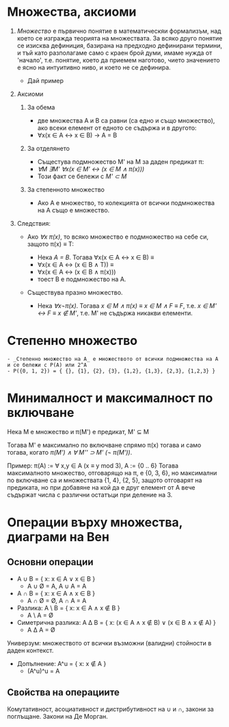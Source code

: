 # Множества, аксиоми
1. _Множество_ е първично понятие в математическяи формализъм, над което се изгражда теорията на множествата. За всяко друго понятие се изисква дефиниция, базирана на предходно дефинирани термини, и тъй като разполагаме само с краен брой думи, имаме нужда от 'начало', т.е. понятие, което да приемем наготово, чието значението е ясно на интуитивно ниво, и което не се дефинира.
    - Дай пример

2. Аксиоми
    1. За обема
        - две множества A и B са равни (са едно и също множество), ако всеки елемент от едното се съдържа и в другото:
        - ∀x(x ∈ A ↔ x ∈ B) → A = B

    2. За отделянето
        - Същестува подмножество M' на M за даден предикат π:
        - _∀M ∃M' ∀x(x ∈ M' ↔ (x ∈ M ∧ π(x)))_
        - Този факт се бележи с _M' ⊂ M_

    3. За степенното множество
        - Ако A е множество, то колекцията от всички подмножества на А също е множество.

3. Следствия:
    - Ако _∀x π(x)_, то всяко множество е подмножество на себе си, защото π(x) ≡ T:
        - Нека _A = B_. Тогава ∀x(x ∈ A ↔ x ∈ B) ≡
        - ∀x(x ∈ A ↔ (x ∈ B ∧ T)) ≡
        - ∀x(x ∈ A ↔ (x ∈ B ∧ π(x)))
        - тоест B е подмножество на A.

    - Съществува празно множество. 
        - Нека _∀x¬π(x)_. Тогава _x ∈ M ∧ π(x) ≡ x ∈ M ∧ F ≡ F_, т.е. _x ∈ M' ↔ F ≡ x ∉ M'_, т.е. М' не съдържа никакви елементи.

# Степенно множество
    - _Степенно множество на А_ е множеството от всички подмножества на A и се бележи с P(A) или 2^A
    - P({0, 1, 2}) = { {}, {1}, {2}, {3}, {1,2}, {1,3}, {2,3}, {1,2,3} }

# Минималност и максималност по включване
Нека M е множество и π(M') е предикат, M' ⊆ M

Тогава M' е максимално по включване спрямо π(x) тогава и само тогава,
когато _π(M') ∧ ∀ M'' ⊃ M' (¬ π(M'))_.

Пример: π(A) := ∀ x,y ∈ A (x ≡ y mod 3), A := {0 .. 6}
Тогава максималното множество, отговарящо на π, е {0, 3, 6}, но максимални по включване са и множествата {1, 4}, {2, 5}, защото отговарят на предиката, но при добавяне на кой да е друг елемент от А вече съдържат числа с различни остатъци при деление на 3.

# Операции върху множества, диаграми на Вен
## Основни операции
- A ∪ B = { x: x ∈ A ∨ x ∈ B }
    - A ∪ Ø = A, A ∪ A = A
- A ∩ B = { x: x ∈ A ∧ x ∈ B }
    - A ∩ Ø = Ø, A ∩ A = A
- Разлика: A \ B = { x: x ∈ A ∧ x ∉ B }
    - A \ A = Ø
- Симетрична разлика: A ∆ B = { x: (x ∈ A ∧ x ∉ B) ∨ (x ∈ B ∧ x ∉ A) }
    - A ∆ A = Ø

Универзум: множеството от всички възможни (валидни) стойности в даден контекст.

- Допълнение: A^u = { x: x ∉ A }
    - (A^u)^u = A

## Свойства на операциите
Комутативност, асоциативност и дистрибутивност на ∪ и ∩, закони за поглъщане.
Закони на Де Морган. 
